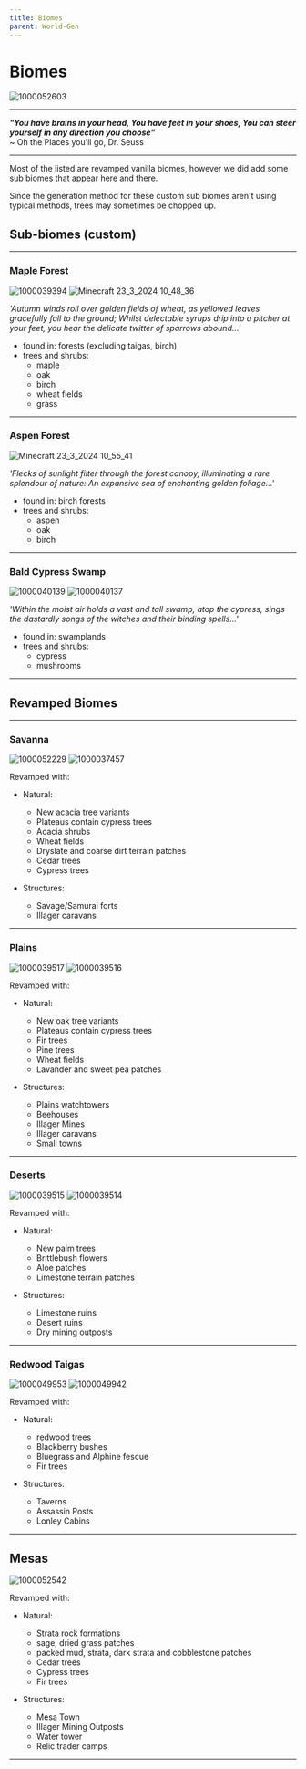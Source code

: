 ```yaml
---
title: Biomes
parent: World-Gen
---
```


# Biomes

![1000052603](https://github.com/1D10T1C-STUD10S/more-to-explore/assets/112738649/6d4e2f9a-89fe-4855-a4fc-c0e16d96f4f2)


---

**<em>"You have brains in your head,
You have feet in your shoes,
You can steer yourself in any direction you choose"</em>**\
~ Oh the Places you'll go, Dr. Seuss

---

Most of the listed are revamped vanilla biomes, however we did add some sub biomes that appear here and there.

Since the generation method for these custom sub biomes aren't using typical methods, trees may sometimes be chopped up.

## Sub-biomes (custom)

---

### Maple Forest

![1000039394](https://github.com/1D10T1C-STUD10S/more-to-explore/assets/112738649/6f216228-a664-4c05-a451-2924627c9436)
![Minecraft 23_3_2024 10_48_36](https://github.com/1D10T1C-STUD10S/more-to-explore/assets/112738649/57aed126-9467-4f67-b3e1-11723391dea7)

    
*'Autumn winds roll over golden fields of wheat, as yellowed leaves gracefully fall to the ground; Whilst delectable syrups drip into a pitcher at your feet, you hear the delicate twitter of sparrows abound...'*
    
- found in: forests (excluding taigas, birch)
- trees and shrubs:
  - maple
  - oak
  - birch
  - wheat fields
  - grass

---

### Aspen Forest

![Minecraft 23_3_2024 10_55_41](https://github.com/1D10T1C-STUD10S/more-to-explore/assets/112738649/d19a02c0-6482-4cde-8c70-bcdb388f05a0)

*'Flecks of sunlight filter through the forest canopy, illuminating a rare splendour of nature: An expansive sea of enchanting golden foliage...'*
 
- found in: birch forests
- trees and shrubs:
  - aspen
  - oak
  - birch

---

### Bald Cypress Swamp

![1000040139](https://github.com/1D10T1C-STUD10S/more-to-explore/assets/112738649/da9a5736-2d66-4977-88f7-db6bd6acdb6c)
![1000040137](https://github.com/1D10T1C-STUD10S/more-to-explore/assets/112738649/91ee181b-bc23-49ed-b7ac-ae7f025c7265) 

*'Within the moist air holds a vast and tall swamp, atop the cypress, sings the dastardly songs of the witches and their binding spells...'*
 
- found in: swamplands
- trees and shrubs:
  - cypress
  - mushrooms

---

## Revamped Biomes

---

### Savanna

![1000052229](https://github.com/1D10T1C-STUD10S/more-to-explore/assets/112738649/2d64fa54-582d-4161-a8dc-4a495d620eae)
![1000037457](https://github.com/1D10T1C-STUD10S/more-to-explore/assets/112738649/6573285a-0219-4ef8-932f-1f8c46de6070)

Revamped with:
- Natural:
  - New acacia tree variants
  - Plateaus contain cypress trees
  - Acacia shrubs
  - Wheat fields
  - Dryslate and coarse dirt terrain  patches
  - Cedar trees
  - Cypress trees

 - Structures:
   - Savage/Samurai forts
   - Illager caravans

---

### Plains

![1000039517](https://github.com/1D10T1C-STUD10S/more-to-explore/assets/112738649/b0bc0f55-fa7f-4e19-ad25-38d19c10fdc9)
![1000039516](https://github.com/1D10T1C-STUD10S/more-to-explore/assets/112738649/28962f2c-ee11-4d77-a375-4a927ae6b2ba)


Revamped with:
- Natural:
  - New oak tree variants
  - Plateaus contain cypress trees
  - Fir trees
  - Pine trees
  - Wheat fields
  - Lavander and sweet pea patches

 - Structures:
   - Plains watchtowers
   - Beehouses
   - Illager Mines
   - Illager caravans
   - Small towns

---

### Deserts

![1000039515](https://github.com/1D10T1C-STUD10S/more-to-explore/assets/112738649/f4f8b986-ca32-4dd2-b244-1650ff6736b7)
![1000039514](https://github.com/1D10T1C-STUD10S/more-to-explore/assets/112738649/dfafa921-0867-4969-802e-efd640a9814e)

Revamped with:
- Natural:
  - New palm trees
  - Brittlebush flowers
  - Aloe patches
  - Limestone terrain patches

 - Structures:
   - Limestone ruins
   - Desert ruins
   - Dry mining outposts

---

### Redwood Taigas

![1000049953](https://github.com/1D10T1C-STUD10S/more-to-explore/assets/112738649/ba8eac11-6a9f-45f2-b6df-d54ff464e36f)
![1000049942](https://github.com/1D10T1C-STUD10S/more-to-explore/assets/112738649/2bc470a6-423c-431d-b0fe-f9f4a86fb343) 

Revamped with:
- Natural:
  - redwood trees
  - Blackberry bushes
  - Bluegrass and Alphine fescue
  - Fir trees

 - Structures:
   - Taverns
   - Assassin Posts
   - Lonley Cabins

---

## Mesas

![1000052542](https://github.com/1D10T1C-STUD10S/more-to-explore/assets/112738649/d8e8a214-d8ab-4fb0-b389-ad8141571a5e)

Revamped with:
- Natural:
  - Strata rock formations
  - sage, dried grass patches
  - packed mud, strata, dark strata and cobblestone patches
  - Cedar trees
  - Cypress trees
  - Fir trees

- Structures:
  - Mesa Town
  - Illager Mining Outposts
  - Water tower
  - Relic trader camps

---
